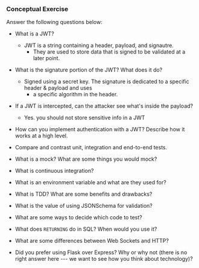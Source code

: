 ### Conceptual Exercise

Answer the following questions below:

- What is a JWT?
  - JWT is a string containing a header, payload, and signautre.
    - They are used to store data that is signed to be validated at a later point.

- What is the signature portion of the JWT?  What does it do?
  - Signed using a secret key. The signature is dedicated to a specific header & payload and uses
    - a specific algorithm in the header.

- If a JWT is intercepted, can the attacker see what's inside the payload?
  - Yes. you should not store sensitive info in a JWT

- How can you implement authentication with a JWT?  Describe how it works at a high level.

- Compare and contrast unit, integration and end-to-end tests.

- What is a mock? What are some things you would mock?

- What is continuous integration?

- What is an environment variable and what are they used for?

- What is TDD? What are some benefits and drawbacks?

- What is the value of using JSONSchema for validation?

- What are some ways to decide which code to test?

- What does `RETURNING` do in SQL? When would you use it?

- What are some differences between Web Sockets and HTTP?

- Did you prefer using Flask over Express? Why or why not (there is no right
  answer here --- we want to see how you think about technology)?

